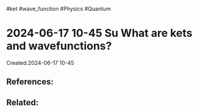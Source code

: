 #ket #wave_function #Physics #Quantum 
# 2024-06-17 10-45 Su What are kets and wavefunctions?
Created:2024-06-17 10-45


## References:

## Related:



